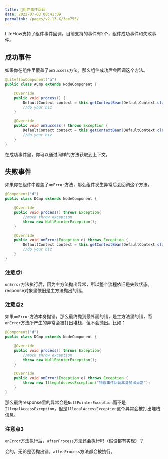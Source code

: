 ```yaml
---
title: 🥝组件事件回调
date: 2022-07-03 00:41:09
permalink: /pages/v2.13.X/3ee755/
---
```


LiteFlow支持了组件事件回调。目前支持的事件有2个，组件成功事件和失败事件。

## 成功事件

如果你在组件里覆盖了`onSuccess`方法，那么组件成功后会回调这个方法。

```java
@LiteflowComponent("a")
public class ACmp extends NodeComponent {

	@Override
	public void process() {
		DefaultContext context = this.getContextBean(DefaultContext.class);
		//do your biz
	}

	@Override
	public void onSuccess() throws Exception {
		DefaultContext context = this.getContextBean(DefaultContext.class);
		//do your biz
	}
}
```

在成功事件里，你可以通过同样的方法获取到上下文。

## 失败事件

如果你在组件中覆盖了`onError`方法，那么组件发生异常后会回调这个方法。

```java
@Component("d")
public class DCmp extends NodeComponent {

	@Override
	public void process() throws Exception{
		//mock throw exception
		throw new NullPointerException();
	}

	@Override
	public void onError(Exception e) throws Exception {
		DefaultContext context = this.getContextBean(DefaultContext.class);
		//do your biz
	}
}
```

### 注意点1

`onError`方法执行后，因为主方法抛出异常，所以整个流程依旧是失败状态。response对象里依旧是主方法抛出的错。

### 注意点2

如果`onError`方法本身抛错，那么最终抛到最外面的错，是主方法里的错，而`onError`方法所产生的异常会被打出堆栈，但不会抛出。比如：

```java
@Component("d")
public class DCmp extends NodeComponent {

	@Override
	public void process() throws Exception{
		//mock throw exception
		throw new NullPointerException();
	}

	@Override
	public void onError(Exception e) throws Exception {
		throw new IllegalAccessException("错误事件回调本身抛出异常");
	}
}
```

那么最终response里的异常会是`NullPointerException`而不是`IllegalAccessException`，但是`IllegalAccessException`这个异常会被打出堆栈信息。

### 注意点3

`onError`方法执行后，`afterProcess`方法还会执行吗（假设都有实现）？

会的，无论是否抛出错，`afterProcess`方法都会被执行。